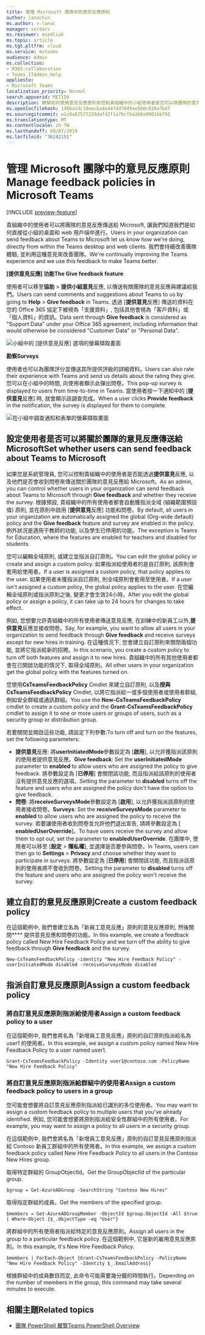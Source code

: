 ```yaml
---
title: 管理 Microsoft 團隊中的意見反應原則
author: lanachin
ms.author: v-lanac
manager: serdars
ms.reviewer: msedliak
ms.topic: article
ms.tgt.pltfrm: cloud
ms.service: msteams
audience: Admin
ms.collection:
- M365-collaboration
- Teams_ITAdmin_Help
appliesto:
- Microsoft Teams
localization_priority: Normal
search.appverid: MET150
description: 瞭解如何使用意見反應原則來控制貴組織中的小組使用者是否可以將團隊的意見反應提交給 Microsoft。
ms.openlocfilehash: 148ba1dc19eecba4e447dd7049ae580c920a7bdf
ms.sourcegitcommit: e1c8a62577229daf42f1a7bcfba268a9001bb791
ms.translationtype: MT
ms.contentlocale: zh-TW
ms.lasthandoff: 08/07/2019
ms.locfileid: "36242151"
---
```

# <a name="manage-feedback-policies-in-microsoft-teams"></a><span data-ttu-id="f5f60-103">管理 Microsoft 團隊中的意見反應原則</span><span class="sxs-lookup"><span data-stu-id="f5f60-103">Manage feedback policies in Microsoft Teams</span></span>

[!INCLUDE [preview-feature](includes/preview-feature.md)]

<span data-ttu-id="f5f60-104">貴組織中的使用者可以將團隊的意見反應傳送給 Microsoft, 讓我們知道我們是如何直接從小組的桌面和 web 用戶端中進行。</span><span class="sxs-lookup"><span data-stu-id="f5f60-104">Users in your organization can send feedback about Teams to Microsoft let us know how we're doing, directly from within the Teams desktop and web clients.</span></span> <span data-ttu-id="f5f60-105">我們會持續改善團隊體驗, 並利用這種意見來改善團隊。</span><span class="sxs-lookup"><span data-stu-id="f5f60-105">We're continually improving the Teams experience and we use this feedback to make Teams better.</span></span>

<span data-ttu-id="f5f60-106">**[提供意見反應] 功能**</span><span class="sxs-lookup"><span data-stu-id="f5f60-106">**The Give feedback feature**</span></span>

<span data-ttu-id="f5f60-107">使用者可以移至**協助** > **提供小組意見**反應, 以傳送有關團隊的意見反應與建議給我們。</span><span class="sxs-lookup"><span data-stu-id="f5f60-107">Users can send comments and suggestions about Teams to us by going to **Help** > **Give feedback** in Teams.</span></span> <span data-ttu-id="f5f60-108">透過 [**提供意見**反應] 傳送的資料在您的 Office 365 協定下被視為「支援資料」, 包括其他會視為「客戶資料」或「個人資料」的資訊。</span><span class="sxs-lookup"><span data-stu-id="f5f60-108">Data sent through **Give feedback** is considered as "Support Data" under your Office 365 agreement, including information that would otherwise be considered "Customer Data" or "Personal Data".</span></span>

![小組中的 [提供意見反應] 選項的螢幕擷取畫面](media/manage-feedback-policies-in-teams-give-feedback.png)

<span data-ttu-id="f5f60-110">**勘察**</span><span class="sxs-lookup"><span data-stu-id="f5f60-110">**Surveys**</span></span>

<span data-ttu-id="f5f60-111">使用者也可以為團隊評分並傳送其所提供評級的詳細資料。</span><span class="sxs-lookup"><span data-stu-id="f5f60-111">Users can also rate their experience with Teams and send us details about the rating they give.</span></span> <span data-ttu-id="f5f60-112">您可以在小組中的時間, 向使用者顯示此彈出問卷。</span><span class="sxs-lookup"><span data-stu-id="f5f60-112">This pop-up survey is displayed to users from time-to-time in Teams.</span></span> <span data-ttu-id="f5f60-113">當使用者按一下通知中的 [**提供意見**反應] 時, 就會顯示該調查完成。</span><span class="sxs-lookup"><span data-stu-id="f5f60-113">When a user clicks **Provide feedback** in the notification, the survey is displayed for them to complete.</span></span>

![在小組中調查通知和表單的螢幕擷取畫面](media/manage-feedback-policies-in-teams-survey.png)

## <a name="set-whether-users-can-send-feedback-about-teams-to-microsoft"></a><span data-ttu-id="f5f60-115">設定使用者是否可以將關於團隊的意見反應傳送給 Microsoft</span><span class="sxs-lookup"><span data-stu-id="f5f60-115">Set whether users can send feedback about Teams to Microsoft</span></span>

<span data-ttu-id="f5f60-116">如果您是系統管理員, 您可以控制貴組織中的使用者是否能透過**提供意見**反應, 以及他們是否會收到問卷來傳送關於團隊的意見反應給 Microsoft。</span><span class="sxs-lookup"><span data-stu-id="f5f60-116">As an admin, you can control whether users in your organization can send feedback about Teams to Microsoft through **Give feedback** and whether they receive the survey.</span></span> <span data-ttu-id="f5f60-117">根據預設, 貴組織中的所有使用者都會自動獲指派全域 (組織範圍預設值) 原則, 並在原則中啟用 [**提供意見**反應] 功能和問卷。</span><span class="sxs-lookup"><span data-stu-id="f5f60-117">By default, all users in your organization are automatically assigned the global (Org-wide default) policy and the **Give feedback** feature and survey are enabled in the policy.</span></span> <span data-ttu-id="f5f60-118">例外狀況是適用于教師的功能, 以及學生已停用的功能。</span><span class="sxs-lookup"><span data-stu-id="f5f60-118">The exception is Teams for Education, where the features are enabled for teachers and disabled for students.</span></span>

<span data-ttu-id="f5f60-119">您可以編輯全域原則, 或建立並指派自訂原則。</span><span class="sxs-lookup"><span data-stu-id="f5f60-119">You can edit the global policy or create and assign a custom policy.</span></span> <span data-ttu-id="f5f60-120">如果指派給使用者的是自訂原則, 該原則會套用給使用者。</span><span class="sxs-lookup"><span data-stu-id="f5f60-120">If a user is assigned a custom policy, that policy applies to the user.</span></span> <span data-ttu-id="f5f60-121">如果使用者未獲指派自訂原則, 則全域原則會套用至使用者。</span><span class="sxs-lookup"><span data-stu-id="f5f60-121">If a user isn't assigned a custom policy, the global policy applies to the user.</span></span> <span data-ttu-id="f5f60-122">在您編輯全域原則或指派原則之後, 變更才會生效24小時。</span><span class="sxs-lookup"><span data-stu-id="f5f60-122">After you edit the global policy or assign a policy, it can take up to 24 hours for changes to take effect.</span></span>

<span data-ttu-id="f5f60-123">例如, 您想要允許貴組織中的所有使用者傳送意見反應, 在訓練中的新員工以外,**提供意見**反應並接收問卷。</span><span class="sxs-lookup"><span data-stu-id="f5f60-123">Say, for example, you want to allow all users in your organization to send feedback through **Give feedback** and receive surveys except for new hires in training.</span></span> <span data-ttu-id="f5f60-124">在這種情況下, 您會建立自訂原則來關閉兩個功能, 並將它指派給新的招聘。</span><span class="sxs-lookup"><span data-stu-id="f5f60-124">In this scenario, you create a custom policy to turn off both features and assign it to new hires.</span></span> <span data-ttu-id="f5f60-125">貴組織中的所有其他使用者都會在已開啟功能的情況下, 取得全域原則。</span><span class="sxs-lookup"><span data-stu-id="f5f60-125">All other users in your organization get the global policy with the features turned on.</span></span>  

<span data-ttu-id="f5f60-126">您使用**CsTeamsFeedbackPolicy** Cmdlet 來建立自訂原則, 以及**授與 CsTeamsFeedbackPolicy** Cmdlet, 以將它指派給一或多個使用者或使用者群組, 例如安全群組或通訊群組。</span><span class="sxs-lookup"><span data-stu-id="f5f60-126">You use the **New-CsTeamsFeedbackPolicy** cmdlet to create a custom policy and the **Grant-CsTeamsFeedbackPolicy** cmdlet to assign it to one or more users or groups of users, such as a security group or distribution group.</span></span>

<span data-ttu-id="f5f60-127">若要關閉並開啟這些功能, 請設定下列參數:</span><span class="sxs-lookup"><span data-stu-id="f5f60-127">To turn off and turn on the features, set the following parameters:</span></span>

 - <span data-ttu-id="f5f60-128">**提供意見**反應: 將**userInitiatedMode**參數設定為 [**啟用**], 以允許獲指派該原則的使用者提供意見反應。</span><span class="sxs-lookup"><span data-stu-id="f5f60-128">**Give feedback**: Set the **userInitiatedMode** parameter to **enabled** to allow users who are assigned the policy to give feedback.</span></span> <span data-ttu-id="f5f60-129">將參數設定為 [**已停用**] 會關閉該功能, 而且指派給該原則的使用者沒有提供意見反應的選項。</span><span class="sxs-lookup"><span data-stu-id="f5f60-129">Setting the parameter to **disabled** turns off the feature and users who are assigned the policy don't have the option to give feedback.</span></span>
 - <span data-ttu-id="f5f60-130">**問卷**: 將**receiveSurveysMode**參數設定為 [**啟用**], 以允許獲指派該原則的使用者接收問卷。</span><span class="sxs-lookup"><span data-stu-id="f5f60-130">**Surveys**: Set the **receiveSurveysMode** parameter to **enabled** to allow users who are assigned the policy to receive the survey.</span></span> <span data-ttu-id="f5f60-131">若要讓使用者收到問卷並允許他們退出宣告, 請將參數設定為 [ **enabledUserOverride**]。</span><span class="sxs-lookup"><span data-stu-id="f5f60-131">To have users receive the survey and allow them to opt out, set the parameter to **enabledUserOverride**.</span></span> <span data-ttu-id="f5f60-132">在團隊中, 使用者可以移至 [**設定** > **隱私權**], 並選擇是否要參與問卷。</span><span class="sxs-lookup"><span data-stu-id="f5f60-132">In Teams, users can then go to **Settings** > **Privacy** and choose whether they want to participate in surveys.</span></span> <span data-ttu-id="f5f60-133">將參數設定為 [**已停用**] 會關閉該功能, 而且指派該原則的使用者將不會收到問卷。</span><span class="sxs-lookup"><span data-stu-id="f5f60-133">Setting the parameter to **disabled** turns off the feature and users who are assigned the policy won't receive the survey.</span></span>

## <a name="create-a-custom-feedback-policy"></a><span data-ttu-id="f5f60-134">建立自訂的意見反應原則</span><span class="sxs-lookup"><span data-stu-id="f5f60-134">Create a custom feedback policy</span></span>

<span data-ttu-id="f5f60-135">在這個範例中, 我們會建立名為「新員工意見反應」原則的意見反應原則, 然後關閉\*\*\*\* 提供意見反應和問卷的功能。</span><span class="sxs-lookup"><span data-stu-id="f5f60-135">In this example, we create a feedback policy called New Hire Feedback Policy and we turn off the ability to give feedback through **Give feedback** and the survey.</span></span>

```
New-CsTeamsFeedbackPolicy -identity "New Hire Feedback Policy" -userInitiatedMode disabled -receiveSurveysMode disabled
```

## <a name="assign-a-custom-feedback-policy"></a><span data-ttu-id="f5f60-136">指派自訂意見反應原則</span><span class="sxs-lookup"><span data-stu-id="f5f60-136">Assign a custom feedback policy</span></span>

### <a name="assign-a-custom-feedback-policy-to-a-user"></a><span data-ttu-id="f5f60-137">將自訂意見反應原則指派給使用者</span><span class="sxs-lookup"><span data-stu-id="f5f60-137">Assign a custom feedback policy to a user</span></span>

<span data-ttu-id="f5f60-138">在這個範例中, 我們會將名為「新增員工意見反應」原則的自訂原則指派給名為 user1 的使用者。</span><span class="sxs-lookup"><span data-stu-id="f5f60-138">In this example, we assign a custom policy named New Hire Feedback Policy to a user named user1.</span></span>

```
Grant-CsTeamsFeedbackPolicy -Identity user1@contoso.com -PolicyName "New Hire Feedback Policy"
```
### <a name="assign-a-custom-feedback-policy-to-users-in-a-group"></a><span data-ttu-id="f5f60-139">將自訂意見反應原則指派給群組中的使用者</span><span class="sxs-lookup"><span data-stu-id="f5f60-139">Assign a custom feedback policy to users in a group</span></span>

<span data-ttu-id="f5f60-140">您可能會想要將自訂意見反應原則指派給已識別的多位使用者。</span><span class="sxs-lookup"><span data-stu-id="f5f60-140">You may want to assign a custom feedback policy to multiple users that you’ve already identified.</span></span> <span data-ttu-id="f5f60-141">例如, 您可能會想要將原則指派給安全性群組中的所有使用者。</span><span class="sxs-lookup"><span data-stu-id="f5f60-141">For example, you may want to assign a policy to all users in a security group.</span></span>

<span data-ttu-id="f5f60-142">在這個範例中, 我們會將名為「新增員工意見反應」原則的自訂意見反應原則指派給 Contoso 新員工群組中的所有使用者。</span><span class="sxs-lookup"><span data-stu-id="f5f60-142">In this example, we assign a custom feedback policy called New Hire Feedback Policy to all users in the Contoso New Hires group.</span></span>  

<span data-ttu-id="f5f60-143">取得特定群組的 GroupObjectId。</span><span class="sxs-lookup"><span data-stu-id="f5f60-143">Get the GroupObjectId of the particular group.</span></span>
```
$group = Get-AzureADGroup -SearchString "Contoso New Hires"
```
<span data-ttu-id="f5f60-144">取得指定群組的成員。</span><span class="sxs-lookup"><span data-stu-id="f5f60-144">Get the members of the specified group.</span></span>
```
$members = Get-AzureADGroupMember -ObjectId $group.ObjectId -All $true | Where-Object {$_.ObjectType -eq "User"}
```
<span data-ttu-id="f5f60-145">將群組中的所有使用者指派給特定的意見反應原則。</span><span class="sxs-lookup"><span data-stu-id="f5f60-145">Assign all users in the group to a particular feedback policy.</span></span> <span data-ttu-id="f5f60-146">在這個範例中, 它是新的雇用意見反應原則。</span><span class="sxs-lookup"><span data-stu-id="f5f60-146">In this example, it's New Hire Feedback Policy.</span></span>
```
$members | ForEach-Object {Grant-CsTeamsFeedbackPolicy -PolicyName "New Hire Feedback Policy" -Identity $_.EmailAddress}
``` 
<span data-ttu-id="f5f60-147">根據群組中的成員數目而定, 此命令可能需要幾分鐘的時間執行。</span><span class="sxs-lookup"><span data-stu-id="f5f60-147">Depending on the number of members in the group, this command may take several minutes to execute.</span></span>

## <a name="related-topics"></a><span data-ttu-id="f5f60-148">相關主題</span><span class="sxs-lookup"><span data-stu-id="f5f60-148">Related topics</span></span>

- [<span data-ttu-id="f5f60-149">團隊 PowerShell 概覽</span><span class="sxs-lookup"><span data-stu-id="f5f60-149">Teams PowerShell Overview</span></span>](teams-powershell-overview.md)